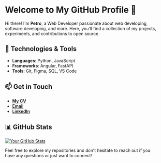 # Welcome to My GitHub Profile 👋

Hi there! I'm **Petro**, a Web Developer passionate about web developing, software developing, and more. Here, you'll find a collection of my projects, experiments, and contributions to open source.

## 🔧 Technologies & Tools

- **Languages**: Python, JavaScript
- **Frameworks**: Angular, FastAPI
- **Tools**: Git, Figma, SQL, VS Code

## 📫 Get in Touch

- [**My CV**](https://storozhp.github.io/web-cv/)
- [**Email**](mailto:petro.storozhukk1@gmail.com)
- [**LinkedIn**](https://www.linkedin.com/in/storozh-p/)

## 📊 GitHub Stats

[![Your GitHub Stats](https://github-readme-stats.vercel.app/api?username=storozhp&show_icons=true&theme=minimal)](https://github.com/storozhp)

Feel free to explore my repositories and don't hesitate to reach out if you have any questions or just want to connect!
